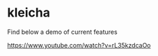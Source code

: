 # kleicha
Find below a demo of current features
<br>

<a href="https://www.youtube.com/watch?v=rL35kzdcaOo">https://www.youtube.com/watch?v=rL35kzdcaOo</a>
